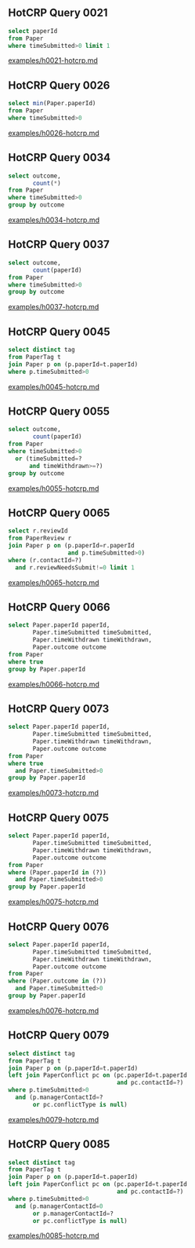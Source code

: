 
## HotCRP Query 0021
```sql
select paperId
from Paper
where timeSubmitted>0 limit 1
```
[examples/h0021-hotcrp.md](/examples/h0021-hotcrp.md)


## HotCRP Query 0026
```sql
select min(Paper.paperId)
from Paper
where timeSubmitted>0
```
[examples/h0026-hotcrp.md](/examples/h0026-hotcrp.md)


## HotCRP Query 0034
```sql
select outcome,
       count(*)
from Paper
where timeSubmitted>0
group by outcome
```
[examples/h0034-hotcrp.md](/examples/h0034-hotcrp.md)


## HotCRP Query 0037
```sql
select outcome,
       count(paperId)
from Paper
where timeSubmitted>0
group by outcome
```
[examples/h0037-hotcrp.md](/examples/h0037-hotcrp.md)


## HotCRP Query 0045
```sql
select distinct tag
from PaperTag t
join Paper p on (p.paperId=t.paperId)
where p.timeSubmitted>0
```
[examples/h0045-hotcrp.md](/examples/h0045-hotcrp.md)


## HotCRP Query 0055
```sql
select outcome,
       count(paperId)
from Paper
where timeSubmitted>0
  or (timeSubmitted=?
      and timeWithdrawn>=?)
group by outcome
```
[examples/h0055-hotcrp.md](/examples/h0055-hotcrp.md)


## HotCRP Query 0065
```sql
select r.reviewId
from PaperReview r
join Paper p on (p.paperId=r.paperId
                 and p.timeSubmitted>0)
where (r.contactId=?)
  and r.reviewNeedsSubmit!=0 limit 1
```
[examples/h0065-hotcrp.md](/examples/h0065-hotcrp.md)


## HotCRP Query 0066
```sql
select Paper.paperId paperId,
       Paper.timeSubmitted timeSubmitted,
       Paper.timeWithdrawn timeWithdrawn,
       Paper.outcome outcome
from Paper
where true
group by Paper.paperId
```
[examples/h0066-hotcrp.md](/examples/h0066-hotcrp.md)


## HotCRP Query 0073
```sql
select Paper.paperId paperId,
       Paper.timeSubmitted timeSubmitted,
       Paper.timeWithdrawn timeWithdrawn,
       Paper.outcome outcome
from Paper
where true
  and Paper.timeSubmitted>0
group by Paper.paperId
```
[examples/h0073-hotcrp.md](/examples/h0073-hotcrp.md)

## HotCRP Query 0075
```sql
select Paper.paperId paperId,
       Paper.timeSubmitted timeSubmitted,
       Paper.timeWithdrawn timeWithdrawn,
       Paper.outcome outcome
from Paper
where (Paper.paperId in (?))
  and Paper.timeSubmitted>0
group by Paper.paperId
```
[examples/h0075-hotcrp.md](/examples/h0075-hotcrp.md)


## HotCRP Query 0076
```sql
select Paper.paperId paperId,
       Paper.timeSubmitted timeSubmitted,
       Paper.timeWithdrawn timeWithdrawn,
       Paper.outcome outcome
from Paper
where (Paper.outcome in (?))
  and Paper.timeSubmitted>0
group by Paper.paperId
```
[examples/h0076-hotcrp.md](/examples/h0076-hotcrp.md)


## HotCRP Query 0079
```sql
select distinct tag
from PaperTag t
join Paper p on (p.paperId=t.paperId)
left join PaperConflict pc on (pc.paperId=t.paperId
                               and pc.contactId=?)
where p.timeSubmitted>0
  and (p.managerContactId=?
       or pc.conflictType is null)
```
[examples/h0079-hotcrp.md](/examples/h0079-hotcrp.md)


## HotCRP Query 0085
```sql
select distinct tag
from PaperTag t
join Paper p on (p.paperId=t.paperId)
left join PaperConflict pc on (pc.paperId=t.paperId
                               and pc.contactId=?)
where p.timeSubmitted>0
  and (p.managerContactId=0
       or p.managerContactId=?
       or pc.conflictType is null)
```
[examples/h0085-hotcrp.md](/examples/h0085-hotcrp.md)

